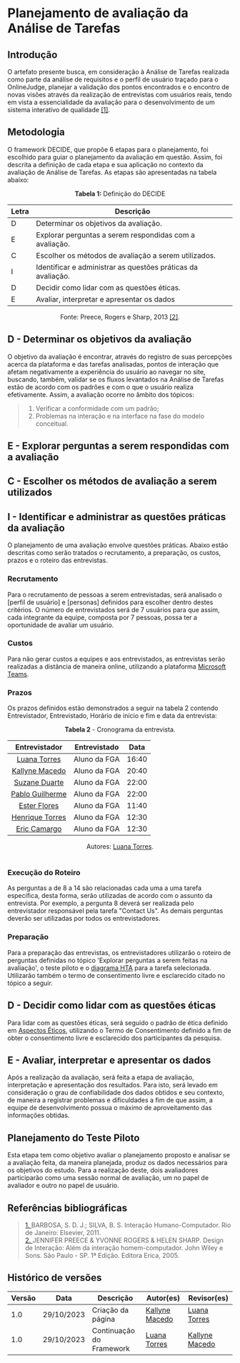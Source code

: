 # Planejamento de avaliação da Análise de Tarefas

## Introdução

O artefato presente busca, em consideração à Análise de Tarefas realizada como parte da análise de requisitos e o perfil de usuário traçado para o OnlineJudge, planejar a validação dos pontos encontrados e o encontro de novas visões através da realização de entrevistas com usuários reais, tendo em vista a essencialidade da avaliação para o desenvolvimento de um sistema interativo de qualidade <a id="anchor_1" href="#REF1">[1]</a>.

## Metodologia


O framework DECIDE, que propõe 6 etapas para o planejamento, foi escolhido para guiar o planejamento da avaliação 
em questão. Assim, foi descrita a definição de cada etapa e sua aplicação no contexto da avaliação de Análise de Tarefas. As etapas são apresentadas na tabela abaixo:

<center><b>Tabela 1:</b> Definição do DECIDE

|Letra|<center>Descrição|
|---|---|
|D|Determinar os objetivos da avaliação.|
|E|Explorar perguntas a serem respondidas com a avaliação.|
|C|Escolher os métodos de avaliação a serem utilizados.|
|I|Identificar e administrar as questões práticas da avaliação.|
|D|Decidir como lidar com as questões éticas.|
|E|Avaliar, interpretar e apresentar os dados| |

Fonte: Preece, Rogers e Sharp, 2013 <a id="anchor_2" href="#REF2">[2]</a>. 
</center>

## D - Determinar os objetivos da avaliação

O objetivo da avaliação é encontrar, através do registro de suas percepções acerca da plataforma e das tarefas analisadas, pontos de interação que afetam negativamente a experiência do usuário ao navegar no site, buscando, também, validar se os fluxos levantados na Análise de Tarefas estão de acordo com os padrões e com o que o usuário realiza efetivamente. Assim, a avaliação ocorre no âmbito dos tópicos:
> 1. Verificar a conformidade com um padrão;
> 2. Problemas na interação e na interface na fase do modelo conceitual.


## E - Explorar perguntas a serem respondidas com a avaliação



## C - Escolher os métodos de avaliação a serem utilizados

## I - Identificar e administrar as questões práticas da avaliação

O planejamento de uma avaliação envolve questões práticas. Abaixo estão descritas como serão tratados o recrutamento, a preparação, os custos, prazos e o roteiro das entrevistas.

### Recrutamento

Para o recrutamento de pessoas a serem entrevistadas, será analisado o [perfil de usuário] e [personas] definidos para escolher dentro destes critérios. O número de entrevistados será de 7 usuários para que assim, cada integrante da equipe, composta por 7 pessoas, possa ter a oportunidade de avaliar um usuário.

### Custos

Para não gerar custos a equipes e aos entrevistados, as entrevistas serão realizadas a distância de maneira online, utilizando a plataforma [Microsoft Teams](../primeira-entrega/ferramentas.md).

### Prazos 

Os prazos definidos estão demonstrados a seguir na tabela 2 contendo Entrevistador, Entrevistado, Horário de início e fim e data da entrevista:

<center>

**Tabela 2** - Cronograma da entrevista.

| Entrevistador | Entrevistado|    Data    |    
| :----------------: | :-------------: | :--------: | 
|  [Luana Torres](https://github.com/luanatorress)  |   Aluno da FGA    |       16:40       |     16:45      | 03/11/2023 | 
|  [Kallyne Macedo](https://github.com/kalipassos) |    Aluno da FGA     |       20:40       |     20:50      | 03/11/2023 | 
|  [Suzane Duarte](https://github.com/suzaneduarte) |    Aluno da FGA      |       22:00       |     22:10      | 03/11/2023 | 
|  [Pablo Guilherme](https://github.com/PabloGJBS) |   Aluno da FGA      |       22:00       |     22:50      | 03/11/2023 |
|  [Ester Flores](https://github.com/esteerlino) |    Aluno da FGA    |       11:40       |     11:48      | 03/11/2023 |
|  [Henrique Torres](https://github.com/henriqtorresl) |   Aluno da FGA    |       12:30       |     12:38      | 03/11/2023 |
|  [Eric Camargo](https://github.com/ericcs10) |   Aluno da FGA    |       12:30       |     12:38      | 03/11/2023 |

<figcaption align="center">Autores: <a href="https://github.com/luanatorress">Luana Torres</a>.</figcaption><br>
</center>

<a id="met2"></a>

### Execução do Roteiro

As perguntas a de 8 a 14 são relacionadas cada uma a uma tarefa específica, desta forma, serão utilizadas de acordo com o assunto da entrevista. Por exemplo, a pergunta 8 deverá ser realizada pelo entrevistador responsável pela tarefa "Contact Us". As demais perguntas deverão ser utilizadas por todos os entrevistadores.

### Preparação

Para a preparação das entrevistas, os entrevistadores utilizarão o roteiro de perguntas definidas no tópico 'Explorar perguntas a serem feitas na avaliação', o teste piloto e o [diagrama HTA](../segunda-entrega/analise-tarefas/HTA.md) para a tarefa selecionada. Utilizarão também o termo de consentimento livre e esclarecido citado no tópico a seguir.


## D - Decidir como lidar com as questões éticas

Para lidar com as questões éticas, será seguido o padrão de ética definido em [Aspectos Éticos](../segunda-entrega/perfil-usuario.md), utilizando o Termo de Consentimento definido a fim de obter o consentimento livre e esclarecido dos participantes da pesquisa.

## E - Avaliar, interpretar e apresentar os dados

Após a realização da avaliação, será feita a etapa de avaliação, interpretação e apresentação dos resultados. Para isto, será levado em consideração o grau de confiabilidade dos dados obtidos e seu contexto, de maneira a registrar problemas e dificuldades a fim de que assim, a equipe de desenvolvimento possua o máximo de aproveitamento das informações obtidas.

## Planejamento do Teste Piloto

Esta etapa tem como objetivo avaliar o planejamento proposto e analisar se a avaliação feita, da maneira planejada, produz os dados necessários para os objetivos do estudo. Para a realização deste, dois avaliadores participarão como uma sessão normal de avaliação, um no papel de avaliador e outro no papel de usuário.


## Referências bibliográficas 
> <a id="REF1" href="#anchor_1">1. </a>BARBOSA, S. D. J.; SILVA, B. S. Interação Humano-Computador. Rio de Janeiro: Elsevier, 2011.<br>
> <a id="REF2" href="#anchor_2">2. </a>JENNIFER PREECE & YVONNE ROGERS & HELEN SHARP. Design de Interação: Além da interação homem-computador. John Wiley e Sons. São Paulo - SP. 1ª Edição. Editora Erica, 2005.<br>


## Histórico de versões

| Versão | Data       | Descrição                                                      | Autor(es)                                                                                                                                              | Revisor(es)                                                                                  |
| ------ | ---------- | -------------------------------------------------------------- | ------------------------------------------------------------------------------------------------------------------------------------------------------ | -------------------------------------------------------------------------------------------- |
| 1.0  | 29/10/2023 | Criação da página  | [Kallyne Macedo](https://github.com/kalipassos) | [Luana Torres](https://github.com/luanatorress)
| 1.0  | 29/10/2023 | Continuação do Framework  | [Luana Torres](https://github.com/luanatorres) | [Kallyne Macedo](https://github.com/kalipassos)

